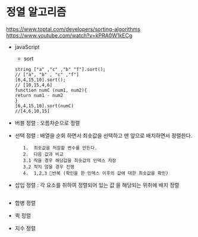 # 정열 알고리즘
https://www.toptal.com/developers/sorting-algorithms
https://www.youtube.com/watch?v=kPRA0W1kECg

* javaScript 
    * sort 
    ```
    string ["a" ,"c" ,"b" "f"].sort();
    // ["a", "b" , "c" ,"f"] 
    [6,4,15,10].sort();
    // [10,15,4,6]
    function numC (num1, num2){
    return num1 - num2
    }
    [6,4,15,10].sort(numC)
    //[4,6,10,15] 
    ```


* 버블 정렬 : 오름차순으로 정렬

* 선택 정렬 : 배열을 순회 하면서  최솟값을 선택하고 맨 앞으로 배치하면서 정렬한다.
     ```
        1.  최솟값을 저장할 변수를 만든다.
        2.  다음 값과 비교
        3.1 작을 경우 해당값을 최솟값의 인덱스 저장 
        3.2 작지 않을 경우 진행
        4.  1,2,3 반복 (확인을 한 인덱스 이후의 값에 대한 최솟값을 확인)
     ```

* 삽입 정렬 : 각  요소를 취하여 정렬되어 있는 값 을  해당되는 위취에 배치 정렬
    ```

    ```

* 합병 정렬

* 퀵 정렬

* 지수 정렬
